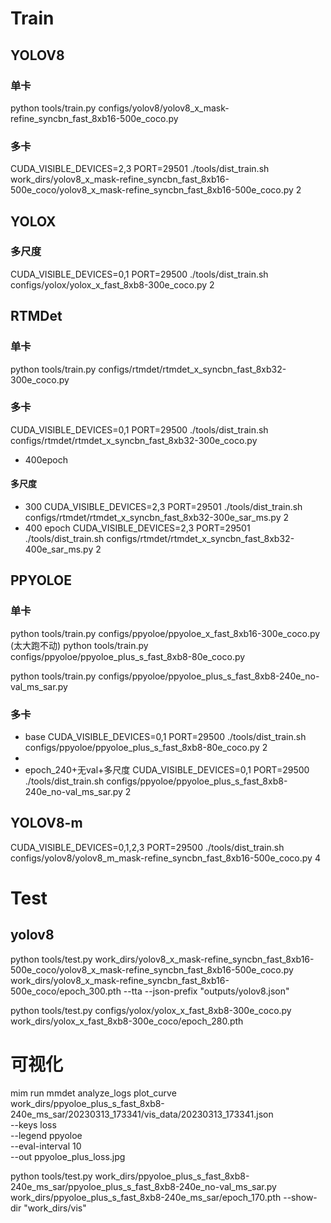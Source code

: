 # Train
## YOLOV8
### 单卡
python tools/train.py configs/yolov8/yolov8_x_mask-refine_syncbn_fast_8xb16-500e_coco.py 

### 多卡
CUDA_VISIBLE_DEVICES=2,3 PORT=29501 ./tools/dist_train.sh work_dirs/yolov8_x_mask-refine_syncbn_fast_8xb16-500e_coco/yolov8_x_mask-refine_syncbn_fast_8xb16-500e_coco.py 2

## YOLOX
### 多尺度
CUDA_VISIBLE_DEVICES=0,1 PORT=29500 ./tools/dist_train.sh configs/yolox/yolox_x_fast_8xb8-300e_coco.py  2

## RTMDet
### 单卡
python tools/train.py configs/rtmdet/rtmdet_x_syncbn_fast_8xb32-300e_coco.py
### 多卡
CUDA_VISIBLE_DEVICES=0,1 PORT=29500 ./tools/dist_train.sh configs/rtmdet/rtmdet_x_syncbn_fast_8xb32-300e_coco.py

- 400epoch

#### 多尺度
- 300 
CUDA_VISIBLE_DEVICES=2,3 PORT=29501 ./tools/dist_train.sh configs/rtmdet/rtmdet_x_syncbn_fast_8xb32-300e_sar_ms.py 2
- 400 epoch 
CUDA_VISIBLE_DEVICES=2,3 PORT=29501 ./tools/dist_train.sh configs/rtmdet/rtmdet_x_syncbn_fast_8xb32-400e_sar_ms.py 2

## PPYOLOE
### 单卡
python tools/train.py configs/ppyoloe/ppyoloe_x_fast_8xb16-300e_coco.py (太大跑不动)
python tools/train.py configs/ppyoloe/ppyoloe_plus_s_fast_8xb8-80e_coco.py

python tools/train.py configs/ppyoloe/ppyoloe_plus_s_fast_8xb8-240e_no-val_ms_sar.py

### 多卡
- base
CUDA_VISIBLE_DEVICES=0,1 PORT=29500 ./tools/dist_train.sh configs/ppyoloe/ppyoloe_plus_s_fast_8xb8-80e_coco.py 2
- 
- epoch_240+无val+多尺度
CUDA_VISIBLE_DEVICES=0,1   PORT=29500 ./tools/dist_train.sh configs/ppyoloe/ppyoloe_plus_s_fast_8xb8-240e_no-val_ms_sar.py  2
## YOLOV8-m
CUDA_VISIBLE_DEVICES=0,1,2,3  PORT=29500 ./tools/dist_train.sh configs/yolov8/yolov8_m_mask-refine_syncbn_fast_8xb16-500e_coco.py  4

# Test

## yolov8
python tools/test.py work_dirs/yolov8_x_mask-refine_syncbn_fast_8xb16-500e_coco/yolov8_x_mask-refine_syncbn_fast_8xb16-500e_coco.py  work_dirs/yolov8_x_mask-refine_syncbn_fast_8xb16-500e_coco/epoch_300.pth --tta --json-prefix "outputs/yolov8.json"

python tools/test.py configs/yolox/yolox_x_fast_8xb8-300e_coco.py work_dirs/yolox_x_fast_8xb8-300e_coco/epoch_280.pth

# 可视化
mim run mmdet analyze_logs plot_curve \
    work_dirs/ppyoloe_plus_s_fast_8xb8-240e_ms_sar/20230313_173341/vis_data/20230313_173341.json \
    --keys loss \
    --legend ppyoloe\
    --eval-interval 10 \
    --out ppyoloe_plus_loss.jpg

python tools/test.py work_dirs/ppyoloe_plus_s_fast_8xb8-240e_ms_sar/ppyoloe_plus_s_fast_8xb8-240e_no-val_ms_sar.py  work_dirs/ppyoloe_plus_s_fast_8xb8-240e_ms_sar/epoch_170.pth  --show-dir "work_dirs/vis"


